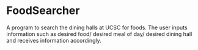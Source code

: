 # FoodSearcher
A program to search the dining halls at UCSC for foods. The user inputs information such as desired food/ desired meal of day/ desired dining hall and receives
information accordingly.
